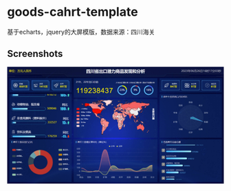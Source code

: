 # goods-cahrt-template
基于echarts，jquery的大屏模版，数据来源：四川海关

## Screenshots

![no scrcap yet](https://raw.githubusercontent.com/LongYinStudio/goods-cahrt-template/master/screenshot.jpg)
